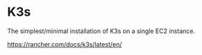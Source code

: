 ﻿# K3s

The simplest/minimal installation of K3s on a single EC2 instance.

https://rancher.com/docs/k3s/latest/en/